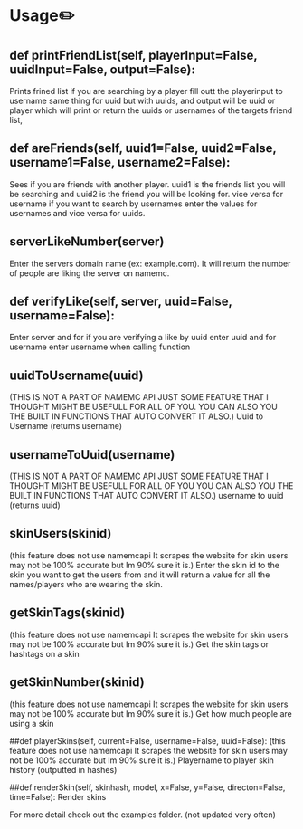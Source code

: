# Usage✏️

## def printFriendList(self, playerInput=False, uuidInput=False, output=False):
Prints frined list if you are searching by a player fill outt the playerinput to username same thing for uuid but with uuids, and output will be uuid or player which will print or return the uuids or usernames of the targets friend list, 

## def areFriends(self, uuid1=False, uuid2=False, username1=False, username2=False):
Sees if you are friends with another player. uuid1 is the friends list you will be searching and uuid2 is the friend you will be looking for. vice versa for username 
if you want to search by usernames enter the values for usernames and vice versa for uuids.

## serverLikeNumber(server)
Enter the servers domain name (ex: example.com). It  will return the number of people are liking the server on namemc.

## def verifyLike(self, server, uuid=False, username=False):
Enter server and for if you are verifying a like by uuid enter uuid and for username enter username when calling function

## uuidToUsername(uuid)
(THIS IS NOT A PART OF NAMEMC API JUST SOME FEATURE THAT I THOUGHT MIGHT BE USEFULL FOR ALL OF YOU. YOU CAN ALSO YOU THE BUILT IN FUNCTIONS THAT AUTO CONVERT IT ALSO.)
Uuid to Username (returns username)

## usernameToUuid(username)
(THIS IS NOT A PART OF NAMEMC API JUST SOME FEATURE THAT I THOUGHT MIGHT BE USEFULL FOR ALL OF YOU YOU CAN ALSO YOU THE BUILT IN FUNCTIONS THAT AUTO CONVERT IT ALSO.)
username to uuid (returns uuid)

## skinUsers(skinid)
(this feature does not use namemcapi It scrapes the website for skin users may not be 100% accurate but Im 90% sure it is.)
Enter the skin id to the skin you want to get the users from and it will return a value for all the names/players who are wearing the skin.

## getSkinTags(skinid)
(this feature does not use namemcapi It scrapes the website for skin users may not be 100% accurate but Im 90% sure it is.)
Get the skin tags or hashtags on a skin

## getSkinNumber(skinid)
(this feature does not use namemcapi It scrapes the website for skin users may not be 100% accurate but Im 90% sure it is.)
Get how much people are using a skin

##def playerSkins(self, current=False, username=False, uuid=False):
(this feature does not use namemcapi It scrapes the website for skin users may not be 100% accurate but Im 90% sure it is.)
Playername to player skin history (outputted in hashes)

##def renderSkin(self, skinhash, model, x=False, y=False, directon=False, time=False):
Render skins


For more detail check out the examples folder. (not updated very often)
